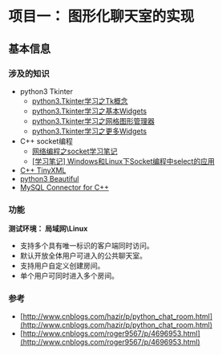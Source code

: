 # 项目一： 图形化聊天室的实现
## 基本信息
### 涉及的知识
- python3 Tkinter
  - [python3.Tkinter学习之Tk概念](http://today2tmr.com/2017/06/28/python3-tkinter学习之tk概念/)
  - [python3.Tkinter学习之基本Widgets](http://today2tmr.com/2017/06/28/python3-tkinter学习之基本widgets/)
  - [python3.Tkinter学习之网格图形管理器](http://today2tmr.com/2017/06/28/python3-tkinter学习之网格图形管理器/)
  - [python3.Tkinter学习之更多Widgets](http://today2tmr.com/2017/06/28/python3-tkinter学习之更多widgets/)
- C++ socket编程
  - [网络编程之socket学习笔记](http://today2tmr.com/2017/06/29/网络编程之socket学习笔记/)
  - [[学习笔记] Windows和Linux下Socket编程中select的应用](http://today2tmr.com/2017/06/30/学习笔记-windows和linux下socket编程中select的应用/)
- [C++ TinyXML](http://www.grinninglizard.com/tinyxmldocs/)
- [python3 Beautiful](http://today2tmr.com/2017/07/15/python-爬虫学习笔记-第二周单元4beautiful-soup库入门/)
- [MySQL Connector for C++](https://dev.mysql.com/doc/connector-cpp/en/)

### 功能
**测试环境： 局域网\Linux**
- 支持多个具有唯一标识的客户端同时访问。
- 默认开放全体用户可进入的公共聊天室。
- 支持用户自定义创建房间。
- 单个用户可同时进入多个房间。

### 参考
- [http://www.cnblogs.com/hazir/p/python_chat_room.html](http://www.cnblogs.com/hazir/p/python_chat_room.html)
- [http://www.cnblogs.com/roger9567/p/4696953.html](http://www.cnblogs.com/roger9567/p/4696953.html)

